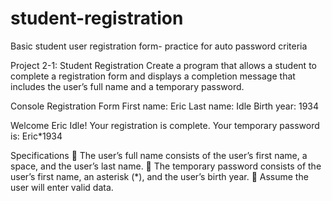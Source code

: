 # student-registration

Basic student user registration form- practice for auto password criteria

Project 2-1: Student Registration
Create a program that allows a student to complete a registration form and displays a
completion message that includes the user’s full name and a temporary password.

Console
Registration Form
First name: Eric
Last name: Idle
Birth year: 1934

Welcome Eric Idle!
Your registration is complete.
Your temporary password is: Eric\*1934

Specifications
 The user’s full name consists of the user’s first name, a space, and the user’s last
name.
 The temporary password consists of the user’s first name, an asterisk (\*), and the
user’s birth year.
 Assume the user will enter valid data.
